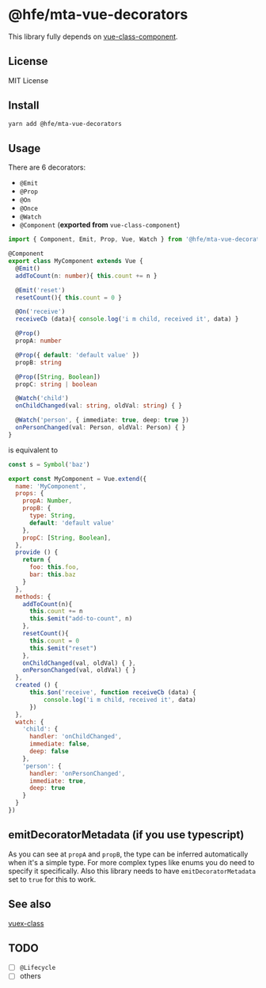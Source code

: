 # @hfe/mta-vue-decorators

This library fully depends on [vue-class-component](https://github.com/vuejs/vue-class-component).

## License

MIT License

## Install

```bash
yarn add @hfe/mta-vue-decorators
```

## Usage

There are 6 decorators:

* `@Emit`
* `@Prop`
* `@On`
* `@Once`
* `@Watch`
* `@Component` (**exported from** `vue-class-component`)

```typescript
import { Component, Emit, Prop, Vue, Watch } from '@hfe/mta-vue-decorators'

@Component
export class MyComponent extends Vue {
  @Emit()
  addToCount(n: number){ this.count += n }

  @Emit('reset')
  resetCount(){ this.count = 0 }

  @On('receive')
  receiveCb (data){ console.log('i m child, received it', data) }

  @Prop()
  propA: number

  @Prop({ default: 'default value' })
  propB: string

  @Prop([String, Boolean])
  propC: string | boolean

  @Watch('child')
  onChildChanged(val: string, oldVal: string) { }

  @Watch('person', { immediate: true, deep: true })
  onPersonChanged(val: Person, oldVal: Person) { }
}

```

is equivalent to

```js
const s = Symbol('baz')

export const MyComponent = Vue.extend({
  name: 'MyComponent',
  props: {
    propA: Number,
    propB: {
      type: String,
      default: 'default value'
    },
    propC: [String, Boolean],
  },
  provide () {
    return {
      foo: this.foo,
      bar: this.baz
    }
  },
  methods: {
    addToCount(n){
      this.count += n
      this.$emit("add-to-count", n)
    },
    resetCount(){
      this.count = 0
      this.$emit("reset")
    },
    onChildChanged(val, oldVal) { },
    onPersonChanged(val, oldVal) { }
  },
  created () {
      this.$on('receive', function receiveCb (data) {
          console.log('i m child, received it', data)
      })
  },
  watch: {
    'child': {
      handler: 'onChildChanged',
      immediate: false,
      deep: false
    },
    'person': {
      handler: 'onPersonChanged',
      immediate: true,
      deep: true
    }
  }
})
```

## emitDecoratorMetadata (if you use typescript)

As you can see at `propA` and `propB`, the type can be inferred automatically when it's a simple type. For more complex types like enums you do need to specify it specifically.
Also this library needs to have `emitDecoratorMetadata` set to `true` for this to work.

## See also

[vuex-class](https://github.com/ktsn/vuex-class/)

## TODO
- [ ] `@Lifecycle`
- [ ] others
